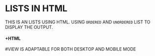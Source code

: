 # LISTS IN HTML

THIS IS AN LISTS USING HTML. USING `ORDERED` AND `UNORDERED` LIST TO DISPLAY THE OUTPUT.


#### +HTML

#VIEW IS ADAPTABLE FOR BOTH DESKTOP AND MOBILE MODE
